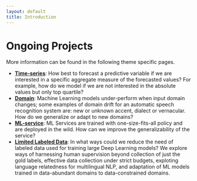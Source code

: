 ```yaml
---
layout: default
title: Introduction
---
```


# Ongoing Projects

More information can be found in the following theme specific pages.

* **[Time-series](./time.html)**: How best to forecast a predictive variable if we are interested in a specific aggregate measure of the forecasted values? For example, how do we model if we are not interested in the absolute values but only top quartile? 
* **[Domain](./domain.html)**: Machine Learning models under-perform when input domain changes; some examples of domain drift for an automatic speech recognition system are: new or unknown accent, dialect or vernacular. How do we generalize or adapt to new domains? 
* **[ML-service](./mlservice.html)**: ML Services are trained with one-size-fits-all policy and are deployed in the wild. How can we improve the generalizability of the service?
* **[Limited Labeled Data](./ldata.html)**: In what ways could we reduce the need of labeled data used for training large Deep Learning models? We explore ways of harnessing human supervision beyond collection of just the gold labels, effective data collection under strict budgets, exploting language relatedness for multilingual NLP, and adaptation of ML models trained in data-abundant domains to data-constrained domains.  
